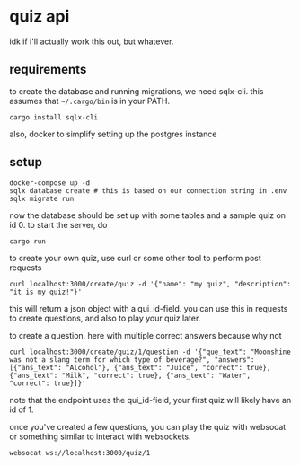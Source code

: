 # quiz api

idk if i'll actually work this out, but whatever.

## requirements

to create the database and running migrations, we need sqlx-cli.
this assumes that `~/.cargo/bin` is in your PATH.
```
cargo install sqlx-cli
```

also, docker to simplify setting up the postgres instance


## setup

```
docker-compose up -d
sqlx database create # this is based on our connection string in .env
sqlx migrate run
```

now the database should be set up with some tables and a sample quiz on id 0. to start the server, do

```
cargo run
```

to create your own quiz, use curl or some other tool to perform post requests

```
curl localhost:3000/create/quiz -d '{"name": "my quiz", "description": "it is my quiz!"}'
```

this will return a json object with a qui_id-field. you can use this in requests to create questions,
and also to play your quiz later.


to create a question, here with multiple correct answers because why not
```
curl localhost:3000/create/quiz/1/question -d '{"que_text": "Moonshine was not a slang term for which type of beverage?", "answers": [{"ans_text": "Alcohol"}, {"ans_text": "Juice", "correct": true}, {"ans_text": "Milk", "correct": true}, {"ans_text": "Water", "correct": true}]}'
```

note that the endpoint uses the qui_id-field, your first quiz will likely have an id of 1.

once you've created a few questions, you can play the quiz with websocat or something similar to interact with websockets.

```
websocat ws://localhost:3000/quiz/1
```